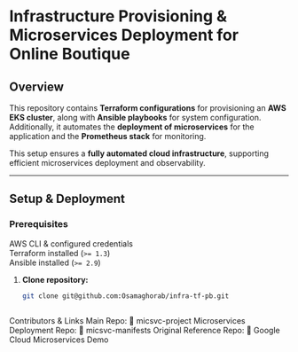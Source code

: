 # **Infrastructure Provisioning & Microservices Deployment for Online Boutique**  

## **Overview**  
This repository contains **Terraform configurations** for provisioning an **AWS EKS cluster**, along with **Ansible playbooks** for system configuration. Additionally, it automates the **deployment of microservices** for the application and the **Prometheus stack** for monitoring.  

This setup ensures a **fully automated cloud infrastructure**, supporting efficient microservices deployment and observability.  

---

## **Setup & Deployment**  

### **Prerequisites**  
AWS CLI & configured credentials  
Terraform installed (`>= 1.3`)  
Ansible installed (`>= 2.9`)  



1. **Clone repository:**  
   ```sh
   git clone git@github.com:Osamaghorab/infra-tf-pb.git
   


Contributors & Links
Main Repo: 🔗 micsvc-project
Microservices Deployment Repo: 🔗 micsvc-manifests
Original Reference Repo: 🔗 Google Cloud Microservices Demo
